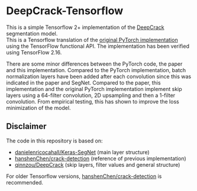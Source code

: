 # DeepCrack-Tensorflow

This is a simple Tensorflow 2+ implementation of the [DeepCrack](http://mvr.whu.edu.cn/pubs/2019-tip-deepcrack.pdf) segmentation model.  
This is a Tensorflow translation of the [original PyTorch implementation](https://github.com/qinnzou/DeepCrack) using the TensorFlow functional API. The implementation has been verified using TensorFlow 2.16.  

There are some minor differences between the PyTorch code, the paper and this implementation. Compared to the PyTorch implementation, batch normalization layers have been added after each convolution since this was indicated in the paper and SegNet. Compared to the paper, this implementation and the original PyTorch implementation implement skip layers using a 64-filter convolution, 2D upsampling and then a 1-filter convolution. From empirical testing, this has shown to improve the loss minimization of the model.

## Disclaimer

The code in this repository is based on:  

* [danielenricocahall/Keras-SegNet](https://github.com/danielenricocahall/Keras-SegNet) (main layer structure)
* [hanshenChen/crack-detection](https://github.com/hanshenChen/crack-detection) (reference of previous implementation)
* [qinnzou/DeepCrack](https://github.com/qinnzou/DeepCrack) (skip layers, filter values and general structure)

For older Tensorflow versions, [hanshenChen/crack-detection](https://github.com/hanshenChen/crack-detection) is recommended.
